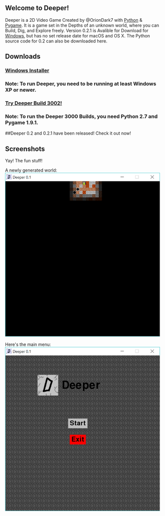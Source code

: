 ## Welcome to Deeper!
Deeper is a 2D Video Game Created by @OrionDark7 with [Python](https://python.org) & [Pygame](http://www.pygame.org). It is a game set in the Depths of an unknown world, where you can Build, Dig, and Explore freely. Version 0.2.1 is Avalible for Download for [Windows](https://oriondark7.github.io/DeeperForWindows), but has no set release date for macOS and OS X. The Python source code for 0.2 can also be downloaded here.

## Downloads
### [Windows Installer](https://github.com/OrionDark7/DeeperForWindows/zipball/master)
### Note: To run Deeper, you need to be running at least Windows XP or newer.
### [Try Deeper Build 3002!](https://github.com/OrionDark7/Deeper/zipball/build3000)
### Note: To run the Deeper 3000 Builds, you need Python 2.7 and Pygame 1.9.1.

##Deeper 0.2 and 0.2.1 have been released! Check it out now!

## Screenshots
Yay! The fun stuff!

A newly generated world:
![](https://raw.githubusercontent.com/OrionDark7/Deeper/gh-pages/images/Miners%20World.PNG)

Here's the main menu:
![](https://raw.githubusercontent.com/OrionDark7/Deeper/gh-pages/images/mainMenu.PNG)


